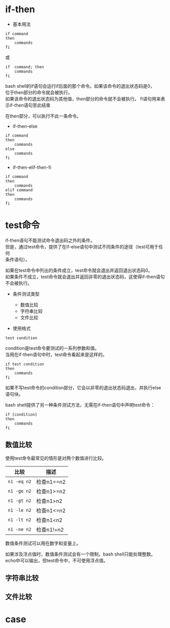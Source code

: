 

# if-then

* 基本用法

````
if command
then 
	commands
fi
````
或
````
if  command; then
	commands
fi
````

bash shell的if语句会运行if后面的那个命令。如果该命令的退出状态码是0，  
位于then部分的命令就会被执行。  
如果该命令的退出状态码为其他值，then部分的命令就不会被执行。
fi语句用来表示if-then语句至此结束


在then部分，可以执行不此一条命令。


* if-then-else 


````
if command 
then 
	commands
else
	commands
fi
````

* if-then-elif-then-fi

````
if command
then
	commands
elif command
then
	commands
fi
````



# test命令

if-then语句不能测试命令退出码之外的条件。  
但是，通过test命令，提供了在if-else语句中测试不同条件的途径（test可用于任何  
条件语句）。

如果在test命令中列出的条件成立，test命令就会退出并返回退出状态码0。  
如果条件不成立，test命令就会退出并返回非零的退出状态码，这使得if-then语句不会被执行。
* 条件测试类型
  * 数值比较
  * 字符串比较
  * 文件比较




* 使用格式

````
test condition
````

condition是test命令要测试的一系列参数和值。  
当用在if-then语句中时，test命令看起来是这样的。

````
if test condition
then 	
	commands
fi
````


如果不写test命令的condition部分，它会以非零的退出状态码退出，并执行else语句块。

bash shell提供了另一种条件测试方法，无需在if-then语句中声明test命令：

````
if [condition]
then 
	commands
fi
````

## 数值比较

使用test命令最常见的情形是对两个数值进行比较。

|比较|描述|
|---|---|
|``n1 -eq n2``| 检查n1==n2|
|``n1 -ge n2``| 检查n1>=n2|
|``n1 -gt n2``| 检查n1>n2|
|``n1 -le n2``| 检查n1<=n2|
|``n1 -lt n2``| 检查n1<n2|
|``n1 -ne n2``| 检查n1!=n2|

数值条件测试可以用在数字和变量上。

如果涉及浮点值时，数值条件测试会有一个限制，bash shell只能处理整数。
echo中可以输出，但test命令中，不可使用浮点值。


## 字符串比较



## 文件比较

# case